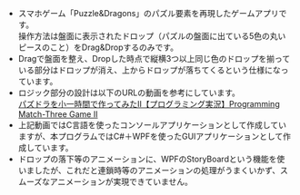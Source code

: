 - スマホゲーム「Puzzle&Dragons」のパズル要素を再現したゲームアプリです。  
  操作方法は盤面に表示されたドロップ（パズルの盤面に出ている5色の丸いピースのこと）をDrag&Dropするのみです。  
- Dragで盤面を整え、Dropした時点で縦横3つ以上同じ色のドロップを揃っている部分はドロップが消え、上からドロップが落ちてくるという仕様になっています。
- ロジック部分の設計は以下のURLの動画を参考にしています。  
[パズドラを小一時間で作ってみたⅡ【プログラミング実況】Programming Match-Three Game Ⅱ](https://www.youtube.com/watch?v=WUHzFk5X-aQ)
- 上記動画ではC言語を使ったコンソールアプリケーションとして作成していますが、本プログラムではC#＋WPFを使ったGUIアプリケーションとして作成しています。
- ドロップの落下等のアニメーションに、WPFのStoryBoardという機能を使いましたが、これだと連鎖時等のアニメーションの処理がうまくいかず、スムーズなアニメーションが実現できていません。
